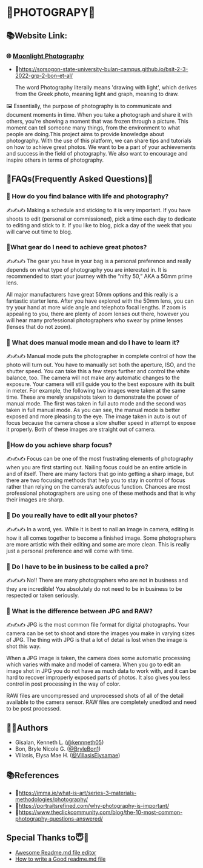 
# 📸PHOTOGRAPY📸

## 📚Website Link:

### 🌐 [Moonlight Photography](https://sorsogon-state-university-bulan-campus.github.io/bsit-2-3-2022-grp-2-bon-et-al/)
- 🔗https://sorsogon-state-university-bulan-campus.github.io/bsit-2-3-2022-grp-2-bon-et-al/


    The word Photography literally means 'drawing with light', which derives from the Greek photo, meaning light and graph, meaning to draw. 

🖼 Essentially, the purpose of photography is to communicate and document moments in time. When you take a photograph and share it with others, you're showing a moment that was frozen through a picture. This moment can tell someone many things, from the environment to what people are doing.This project aims to provide knowledge about photography. With the use of this platform, we can share tips and tutorials on how to achieve great photos. We want to be a part of your achievements and success in the field of photography. We also want to encourage and inspire others in terms of photography.


## 🧠FAQs(Frequently Asked Questions)🧠

### 🤔 How do you find balance with life and photography?
✍✍✍ Making a schedule and sticking to it is very important. If you have shoots to edit (personal or commissioned), pick a time each day to dedicate to editing and stick to it. If you like to blog, pick a day of the week that you will carve out time to blog.

### 🤔What gear do I need to achieve great photos?
✍✍✍ The gear you have in your bag is a personal preference and really depends on what type of photography you are interested in. It is recommended to start your journey with the “nifty 50,” AKA a 50mm prime lens.

All major manufacturers have great 50mm options and this really is a fantastic starter lens. After you have explored with the 50mm lens, you can try your hand at more wide angle and telephoto focal lengths. If zoom is appealing to you, there are plenty of zoom lenses out there, however you will hear many professional photographers who swear by prime lenses (lenses that do not zoom).

### 🤔 What does manual mode mean and do I have to learn it?
✍✍✍ Manual mode puts the photographer in complete control of how the photo will turn out. You have to manually set both the aperture, ISO, and the shutter speed. You can take this a few steps further and control the white balance, too. The camera will not make any automatic changes to the exposure. Your camera will still guide you to the best exposure with its built in meter.
For example, the following two images were taken at the same time. These are merely snapshots taken to demonstrate the power of manual mode. The first was taken in full auto mode and the second was taken in full manual mode. As you can see, the manual mode is better exposed and more pleasing to the eye. The image taken in auto is out of focus because the camera chose a slow shutter speed in attempt to expose it properly. Both of these images are straight out of camera.

### 🤔How do you achieve sharp focus?
✍✍✍ Focus can be one of the most frustrating elements of photography when you are first starting out. Nailing focus could be an entire article in and of itself. There are many factors that go into getting a sharp image, but there are two focusing methods that help you to stay in control of focus rather than relying on the camera’s autofocus function. Chances are most professional photographers are using one of these methods and that is why their images are sharp.

### 🤔 Do you really have to edit all your photos?
✍✍✍ In a word, yes. While it is best to nail an image in camera, editing is how it all comes together to become a finished image. Some photographers are more artistic with their editing and some are more clean. This is really just a personal preference and will come with time.

###  🤔 Do I have to be in business to be called a pro?
✍✍✍ No!! There are many photographers who are not in business and they are incredible! You absolutely do not need to be in business to be respected or taken seriously.

###  🤔 What is the difference between JPG and RAW?
✍✍✍ JPG is the most common file format for digital photographs. Your camera can be set to shoot and store the images you make in varying sizes of JPG. The thing with JPG is that a lot of detail is lost when the image is shot this way.

When a JPG image is taken, the camera does some automatic processing which varies with make and model of camera. When you go to edit an image shot in JPG you do not have as much data to work with, and it can be hard to recover improperly exposed parts of photos. It also gives you less control in post processing in the way of color.

RAW files are uncompressed and unprocessed shots of all of the detail available to the camera sensor. RAW files are completely unedited and need to be post processed.
 

## 👨‍⚖️Authors

- Gisalan, Kenneth L. ([@kennneth05](https://www.github.com/kennneth05))
- Bon, Bryle Nicole G. ([@BryleBon1](https://www.github.com/BryleBon1))
- Villasis, Elysa Mae H. ([@VillasisElysamae](https://www.github.com/VillasisElysamae))


## 📚References

- 🔗https://imma.ie/what-is-art/series-3-materials-methodologies/photography/
- 🔗https://portraitsrefined.com/why-photography-is-important/
- 🔗https://www.theclickcommunity.com/blog/the-10-most-common-photography-questions-answered/


## Special Thanks to😇🙏 

 - [Awesome Readme.md file editor](https://readme.so/)
 - [How to write a Good readme.md file](https://www.makeareadme.com/)


